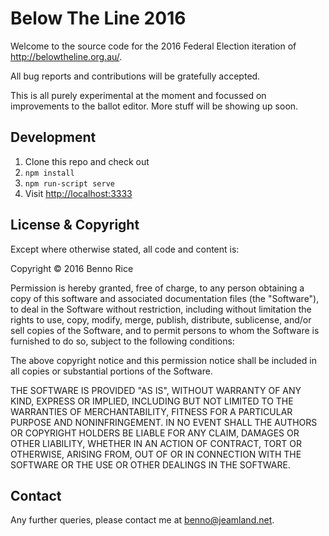 # Below The Line 2016

Welcome to the source code for the 2016 Federal Election iteration of http://belowtheline.org.au/.

All bug reports and contributions will be gratefully accepted.

This is all purely experimental at the moment and focussed on improvements to
the ballot editor. More stuff will be showing up soon.

## Development

  1. Clone this repo and check out
  1. `npm install`
  1. `npm run-script serve`
  1. Visit [http://localhost:3333](http://localhost:3333)

## License & Copyright

Except where otherwise stated, all code and content is:

Copyright &copy; 2016 Benno Rice

Permission is hereby granted, free of charge, to any person obtaining a copy of this software and associated documentation files (the "Software"), to deal in the Software without restriction, including without limitation the rights to use, copy, modify, merge, publish, distribute, sublicense, and/or sell copies of the Software, and to permit persons to whom the Software is furnished to do so, subject to the following conditions:

The above copyright notice and this permission notice shall be included in all copies or substantial portions of the Software.

THE SOFTWARE IS PROVIDED "AS IS", WITHOUT WARRANTY OF ANY KIND, EXPRESS OR IMPLIED, INCLUDING BUT NOT LIMITED TO THE WARRANTIES OF MERCHANTABILITY, FITNESS FOR A PARTICULAR PURPOSE AND NONINFRINGEMENT. IN NO EVENT SHALL THE AUTHORS OR COPYRIGHT HOLDERS BE LIABLE FOR ANY CLAIM, DAMAGES OR OTHER LIABILITY, WHETHER IN AN ACTION OF CONTRACT, TORT OR OTHERWISE, ARISING FROM, OUT OF OR IN CONNECTION WITH THE SOFTWARE OR THE USE OR OTHER DEALINGS IN THE SOFTWARE.

## Contact

Any further queries, please contact me at benno@jeamland.net.
